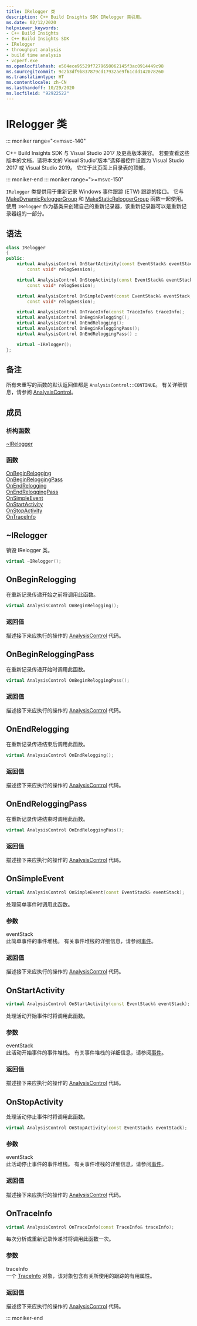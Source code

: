```yaml
---
title: IRelogger 类
description: C++ Build Insights SDK IRelogger 类引用。
ms.date: 02/12/2020
helpviewer_keywords:
- C++ Build Insights
- C++ Build Insights SDK
- IRelogger
- throughput analysis
- build time analysis
- vcperf.exe
ms.openlocfilehash: e504ece95529f7279650062145f3ac0914449c98
ms.sourcegitcommit: 9c2b3df9b837879cd17932ae9f61cdd142078260
ms.translationtype: HT
ms.contentlocale: zh-CN
ms.lasthandoff: 10/29/2020
ms.locfileid: "92922522"
---
```

# <a name="irelogger-class"></a>IRelogger 类

::: moniker range="<=msvc-140"

C++ Build Insights SDK 与 Visual Studio 2017 及更高版本兼容。 若要查看这些版本的文档，请将本文的 Visual Studio“版本”选择器控件设置为 Visual Studio 2017 或 Visual Studio 2019。 它位于此页面上目录表的顶部。

::: moniker-end
::: moniker range=">=msvc-150"

`IRelogger` 类提供用于重新记录 Windows 事件跟踪 (ETW) 跟踪的接口。 它与 [MakeDynamicReloggerGroup](../functions/make-dynamic-relogger-group.md) 和 [MakeStaticReloggerGroup](../functions/make-static-analyzer-group.md) 函数一起使用。 使用 `IRelogger` 作为基类来创建自己的重新记录器，该重新记录器可以是重新记录器组的一部分。

## <a name="syntax"></a>语法

```cpp
class IRelogger
{
public:
    virtual AnalysisControl OnStartActivity(const EventStack& eventStack,
        const void* relogSession);

    virtual AnalysisControl OnStopActivity(const EventStack& eventStack,
        const void* relogSession);

    virtual AnalysisControl OnSimpleEvent(const EventStack& eventStack,
        const void* relogSession);

    virtual AnalysisControl OnTraceInfo(const TraceInfo& traceInfo);
    virtual AnalysisControl OnBeginRelogging();
    virtual AnalysisControl OnEndRelogging();
    virtual AnalysisControl OnBeginReloggingPass();
    virtual AnalysisControl OnEndReloggingPass() ;

    virtual ~IRelogger();
};
```

## <a name="remarks"></a>备注

所有未重写的函数的默认返回值都是 `AnalysisControl::CONTINUE`。 有关详细信息，请参阅 [AnalysisControl](analysis-control-enum-class.md)。

## <a name="members"></a>成员

### <a name="destructor"></a>析构函数

[~IRelogger](#irelogger-destructor)

### <a name="functions"></a>函数

[OnBeginRelogging](#on-begin-relogging)\
[OnBeginReloggingPass](#on-begin-relogging-pass)\
[OnEndRelogging](#on-end-relogging)\
[OnEndReloggingPass](#on-end-relogging-pass)\
[OnSimpleEvent](#on-simple-event)\
[OnStartActivity](#on-start-activity)\
[OnStopActivity](#on-stop-activity)\
[OnTraceInfo](#on-trace-info)

## <a name="irelogger"></a><a name="irelogger-destructor"></a> ~IRelogger

销毁 IRelogger 类。

```cpp
virtual ~IRelogger();
```

## <a name="onbeginrelogging"></a><a name="on-begin-relogging"></a> OnBeginRelogging

在重新记录传递开始之前将调用此函数。

```cpp
virtual AnalysisControl OnBeginRelogging();
```

### <a name="return-value"></a>返回值

描述接下来应执行的操作的 [AnalysisControl](analysis-control-enum-class.md) 代码。

## <a name="onbeginreloggingpass"></a><a name="on-begin-relogging-pass"></a> OnBeginReloggingPass

在重新记录传递开始时调用此函数。

```cpp
virtual AnalysisControl OnBeginReloggingPass();
```

### <a name="return-value"></a>返回值

描述接下来应执行的操作的 [AnalysisControl](analysis-control-enum-class.md) 代码。

## <a name="onendrelogging"></a><a name="on-end-relogging"></a> OnEndRelogging

在重新记录传递结束后调用此函数。

```cpp
virtual AnalysisControl OnEndRelogging();
```

### <a name="return-value"></a>返回值

描述接下来应执行的操作的 [AnalysisControl](analysis-control-enum-class.md) 代码。

## <a name="onendreloggingpass"></a><a name="on-end-relogging-pass"></a> OnEndReloggingPass

在重新记录传递结束时调用此函数。

```cpp
virtual AnalysisControl OnEndReloggingPass();
```

### <a name="return-value"></a>返回值

描述接下来应执行的操作的 [AnalysisControl](analysis-control-enum-class.md) 代码。

## <a name="onsimpleevent"></a><a name="on-simple-event"></a> OnSimpleEvent

```cpp
virtual AnalysisControl OnSimpleEvent(const EventStack& eventStack);
```

处理简单事件时调用此函数。

### <a name="parameters"></a>参数

eventStack\
此简单事件的事件堆栈。 有关事件堆栈的详细信息，请参阅[事件](../event-table.md)。

### <a name="return-value"></a>返回值

描述接下来应执行的操作的 [AnalysisControl](analysis-control-enum-class.md) 代码。

## <a name="onstartactivity"></a><a name="on-start-activity"></a> OnStartActivity

```cpp
virtual AnalysisControl OnStartActivity(const EventStack& eventStack);
```

处理活动开始事件时将调用此函数。

### <a name="parameters"></a>参数

eventStack\
此活动开始事件的事件堆栈。 有关事件堆栈的详细信息，请参阅[事件](../event-table.md)。

### <a name="return-value"></a>返回值

描述接下来应执行的操作的 [AnalysisControl](analysis-control-enum-class.md) 代码。

## <a name="onstopactivity"></a><a name="on-stop-activity"></a> OnStopActivity

处理活动停止事件时将调用此函数。

```cpp
virtual AnalysisControl OnStopActivity(const EventStack& eventStack);
```

### <a name="parameters"></a>参数

eventStack\
此活动停止事件的事件堆栈。 有关事件堆栈的详细信息，请参阅[事件](../event-table.md)。

### <a name="return-value"></a>返回值

描述接下来应执行的操作的 [AnalysisControl](analysis-control-enum-class.md) 代码。

## <a name="ontraceinfo"></a><a name="on-trace-info"></a> OnTraceInfo

```cpp
virtual AnalysisControl OnTraceInfo(const TraceInfo& traceInfo);
```

每次分析或重新记录传递时将调用此函数一次。

### <a name="parameters"></a>参数

traceInfo\
一个 [TraceInfo](../cpp-event-data-types/trace-info.md) 对象，该对象包含有关所使用的跟踪的有用属性。

### <a name="return-value"></a>返回值

描述接下来应执行的操作的 [AnalysisControl](analysis-control-enum-class.md) 代码。

::: moniker-end
